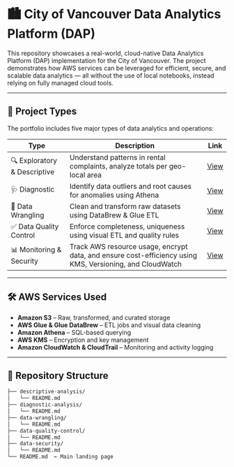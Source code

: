 # 🏙️ City of Vancouver Data Analytics Platform (DAP)

This repository showcases a real-world, cloud-native Data Analytics Platform (DAP) implementation for the City of Vancouver. The project demonstrates how AWS services can be leveraged for efficient, secure, and scalable data analytics — all without the use of local notebooks, instead relying on fully managed cloud tools.

---

## 🚀 Project Types

The portfolio includes five major types of data analytics and operations:

| Type                           | Description                                                                                          | Link |
|--------------------------------|------------------------------------------------------------------------------------------------------|------|
| 🔍 Exploratory & Descriptive   | Understand patterns in rental complaints, analyze totals per geo-local area                         | [View](./descriptive-analysis/README.md) |
| 🩺 Diagnostic                  | Identify data outliers and root causes for anomalies using Athena                                    | [View](./diagnostic-analysis/README.md) |
| 🧹 Data Wrangling              | Clean and transform raw datasets using DataBrew & Glue ETL                                          | [View](./data-wrangling/README.md) |
| ✅ Data Quality Control        | Enforce completeness, uniqueness using visual ETL and quality rules                                 | [View](./data-quality-control/README.md) |
| 📊 Monitoring & Security       | Track AWS resource usage, encrypt data, and ensure cost-efficiency using KMS, Versioning, and CloudWatch | [View](./data-security/README.md) |

---

## 🛠️ AWS Services Used

- **Amazon S3** – Raw, transformed, and curated storage
- **AWS Glue & Glue DataBrew** – ETL jobs and visual data cleaning
- **Amazon Athena** – SQL-based querying
- **AWS KMS** – Encryption and key management
- **Amazon CloudWatch & CloudTrail** – Monitoring and activity logging

---

## 📂 Repository Structure

```bash
├── descriptive-analysis/
│   └── README.md
├── diagnostic-analysis/
│   └── README.md
├── data-wrangling/
│   └── README.md
├── data-quality-control/
│   └── README.md
├── data-security/
│   └── README.md
└── README.md  ← Main landing page
